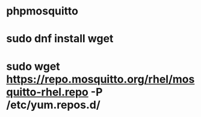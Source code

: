 # phpmosquitto

# sudo dnf install wget
# sudo wget https://repo.mosquitto.org/rhel/mosquitto-rhel.repo -P /etc/yum.repos.d/
